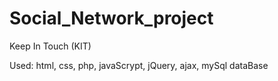 # Social_Network_project

Keep In Touch (KIT)

Used: html, css, php, javaScrypt, jQuery, ajax, mySql dataBase
